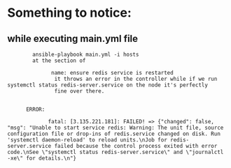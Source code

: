#    Something to notice:

   ##  while executing main.yml file
          
            ansible-playbook main.yml -i hosts
            at the section of 
                
                  name: ensure redis service is restarted
                   it throws an error in the controller while if we run systemctl status redis-server.service on the node it's perfectly
                   fine over there.
          
          
          ERROR:
          
                 fatal: [3.135.221.181]: FAILED! => {"changed": false, "msg": "Unable to start service redis: Warning: The unit file, source configuration file or drop-ins of redis.service changed on disk. Run 'systemctl daemon-reload' to reload units.\nJob for redis-server.service failed because the control process exited with error code.\nSee \"systemctl status redis-server.service\" and \"journalctl -xe\" for details.\n"}
